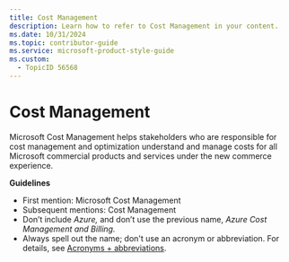 ```yaml
---
title: Cost Management
description: Learn how to refer to Cost Management in your content.
ms.date: 10/31/2024
ms.topic: contributor-guide
ms.service: microsoft-product-style-guide
ms.custom:
  - TopicID 56568
---
```



# Cost Management

Microsoft Cost Management helps stakeholders who are responsible for cost management and optimization understand and manage costs for all Microsoft commercial products and services under the new commerce experience.

**Guidelines**

- First mention: Microsoft Cost Management
- Subsequent mentions: Cost Management
- Don’t include *Azure,* and don’t use the previous name, *Azure Cost Management and Billing.*
- Always spell out the name; don't use an acronym or abbreviation. For details, see [Acronyms + abbreviations](~\acronyms-and-abbreviations.md).

